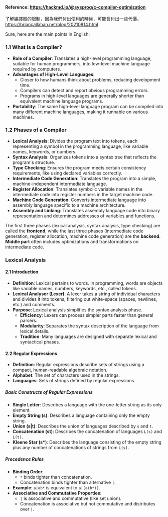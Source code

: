 #### Reference: https://hackmd.io/@sysprog/c-compiler-optimization

了解編譯器的限制，因為我們付出便利的時候，可能會付出一些代價。
https://briancallahan.net/blog/20210814.html

Sure, here are the main points in English:

### 1.1 What is a Compiler?

- **Role of a Compiler**: Translates a high-level programming language, suitable for human programmers, into low-level machine language required by computers.
- **Advantages of High-Level Languages**:
  - Closer to how humans think about problems, reducing development time.
  - Compilers can detect and report obvious programming errors.
  - Programs in high-level languages are generally shorter than equivalent machine language programs.
- **Portability**: The same high-level language program can be compiled into many different machine languages, making it runnable on various machines.

### 1.2 Phases of a Compiler

- **Lexical Analysis**: Divides the program text into tokens, each representing a symbol in the programming language, like variable names, keywords, or numbers.
- **Syntax Analysis**: Organizes tokens into a syntax tree that reflects the program's structure.
- **Type Checking**: Ensures the program meets certain consistency requirements, like using declared variables correctly.
- **Intermediate Code Generation**: Translates the program into a simple, machine-independent intermediate language.
- **Register Allocation**: Translates symbolic variable names in the intermediate code into register numbers in the target machine code.
- **Machine Code Generation**: Converts intermediate language into assembly language specific to a machine architecture.
- **Assembly and Linking**: Translates assembly language code into binary representation and determines addresses of variables and functions.

The first three phases (lexical analysis, syntax analysis, type checking) are called the **frontend**, while the last three phases (intermediate code generation, register allocation, machine code generation) are the **backend**. **Middle part** often includes optimizations and transformations on intermediate code.

### Lexical Analysis

#### 2.1 Introduction

- **Definition**: Lexical pertains to words. In programming, words are objects like variable names, numbers, keywords, etc., called tokens.
- **Lexical Analyser (Lexer)**: A lexer takes a string of individual characters and divides it into tokens, filtering out white-space (spaces, newlines, etc.) and comments.
- **Purpose**: Lexical analysis simplifies the syntax analysis phase.
  - **Efficiency**: Lexers can process simpler parts faster than general parsers.
  - **Modularity**: Separates the syntax description of the language from lexical details.
  - **Tradition**: Many languages are designed with separate lexical and syntactical phases.

#### 2.2 Regular Expressions

- **Definition**: Regular expressions describe sets of strings using a compact, human-readable algebraic notation.
- **Alphabet**: The set of characters used in the strings.
- **Languages**: Sets of strings defined by regular expressions.

##### Basic Constructs of Regular Expressions

- **Single Letter**: Describes a language with the one-letter string as its only element.
- **Empty String (ε)**: Describes a language containing only the empty string.
- **Union (s|t)**: Describes the union of languages described by `s` and `t`.
- **Concatenation (st)**: Describes the concatenation of languages `L(s)` and `L(t)`.
- **Kleene Star (s\*)**: Describes the language consisting of the empty string plus any number of concatenations of strings from `L(s)`.

##### Precedence Rules

- **Binding Order**:
  - `*` binds tighter than concatenation.
  - Concatenation binds tighter than alternative `|`.
- **Example**: `a|ab*` is equivalent to `a|(a(b*))`.
- **Associative and Commutative Properties**:
  - `|` is associative and commutative (like set union).
  - Concatenation is associative but not commutative and distributes over `|`.

